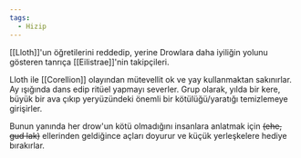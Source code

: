 ```yaml
---
tags:
  - Hizip
---  
```

  
[[Lloth]]'un öğretilerini reddedip, yerine Drowlara daha iyiliğin yolunu gösteren tanrıça [[Eilistrae]]'nin takipçileri.  
  
Lloth ile [[Corellion]] olayından mütevellit ok ve yay kullanmaktan sakınırlar. Ay ışığında dans edip ritüel yapmayı severler. Grup olarak, yılda bir kere, büyük bir ava çıkıp yeryüzündeki önemli bir kötülüğü/yaratığı temizlemeye girişirler.  
  
Bunun yanında her drow'un kötü olmadığını insanlara anlatmak için ~~(ehe, gud lak)~~ ellerinden geldiğince açları doyurur ve küçük yerleşkelere hediye bırakırlar.